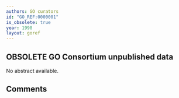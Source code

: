 ```yaml
---
authors: GO curators
id: "GO_REF:0000001"
is_obsolete: true
year: 1998
layout: goref
---
```


## OBSOLETE GO Consortium unpublished data

No abstract available.

## Comments

